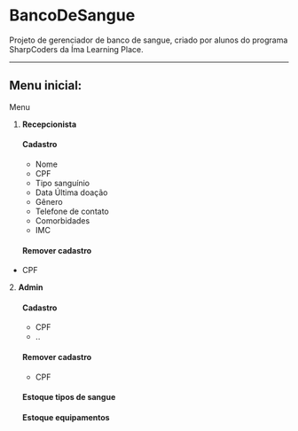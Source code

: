 
# BancoDeSangue
Projeto de gerenciador de banco de sangue, criado por alunos do programa SharpCoders da Íma Learning Place.
___

<h2>Menu inicial:</h2>

Menu
  1. <b>Recepcionista</b>
<ul> <h4>Cadastro</h4>
      <ul><li>Nome</li>
      <li>CPF</li>
      <li>Tipo sanguínio</li>
      <li>Data Última doação</li>
      <li>Gênero</li>
      <li>Telefone de contato</li>
      <li>Comorbidades</li>
      <li>IMC</li></ul>
	 </ul>
     <ul><h4>Remover cadastro</h4>
	      <li>CPF</li></ul>
      </ul>
  2. <b>Admin</b>
<ul> <h4>Cadastro</h4>
      <ul><li>CPF</li>
		      <li>..</li></ul>
	 </ul>
     <ul><h4>Remover cadastro</h4>
	      <ul><li>CPF</li></ul></ul>
      </ul>
      <ul><h4>Estoque tipos de sangue</h4></ul>
      <ul><h4>Estoque equipamentos</h4></ul>
      </ul>
